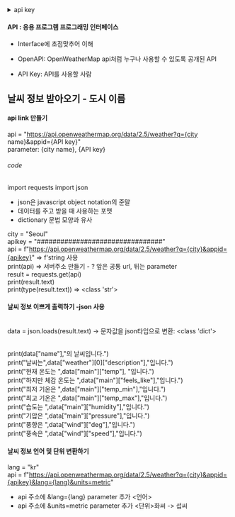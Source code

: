 <details>
<summary>api key</summary>
<div markdown="1">

3253e70100aaacefc311e4bddbdc1a3e

</div>
</details>

#### API : 응용 프로그램 프로그래밍 인터페이스
* Interface에 초점맞추어 이해

* OpenAPI: OpenWeatherMap api처럼 누구나 사용할 수 있도록 공개된 API

* API Key: API를 사용할 사람

## 날씨 정보 받아오기 - 도시 이름
#### api link 만들기
api = "https://api.openweathermap.org/data/2.5/weather?q={city name}&appid={API key}"
<br> parameter: {city name}, {API key}

###### code
import requests
import json 
* json은 javascript object notation의 준말
* 데이터를 주고 받을 때 사용하는 포맷
* dictionary 문법 모양과 유사

city = "Seoul"<br>
apikey = "################################"<br>
api = f"https://api.openweathermap.org/data/2.5/weather?q={city}&appid={apikey}" => f'string 사용 <br>
print(api) => 서버주소 만들기 - ? 앞은 공통 url, 뒤는 parameter
<br>result = requests.get(api)
<br>print(result.text)
<br>print(type(result.text)) => <class 'str'>

#### 날씨 정보 이쁘게 출력하기 -json 사용
<br>data = json.loads(result.text) -> 문자값을 json타입으로 변환: <class 'dict'>

<br>print(data["name"],"의 날씨입니다.")
<br>print("날씨는",data["weather"][0]["description"],"입니다.")
<br>print("현재 온도는 ",data["main"]["temp"], "입니다.")
<br>print("하지만 체감 온도는 ",data["main"]["feels_like"],"입니다.")
<br>print("최저 기온은 ",data["main"]["temp_min"],"입니다.")
<br>print("최고 기온은 ",data["main"]["temp_max"],"입니다.")
<br>print("습도는 ",data["main"]["humidity"],"입니다.")
<br>print("기압은 ",data["main"]["pressure"],"입니다.")
<br>print("풍향은 ",data["wind"]["deg"],"입니다.")
<br>print("풍속은 ",data["wind"]["speed"],"입니다.")

#### 날씨 정보 언어 및 단위 변환하기
lang = "kr" <br>
api = f"https://api.openweathermap.org/data/2.5/weather?q={city}&appid={apikey}&lang={lang}&units=metric" 
- api 주소에 &lang={lang} parameter 추가 <언어>
- api 주소에 &units=metric parameter 추가 <단위>화씨 -> 섭씨